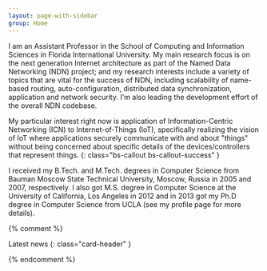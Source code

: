 ```yaml
---
layout: page-with-sidebar
group: Home
---
```


I am an Assistant Professor in the School of Computing and Information Sciences in Florida International University.  My main research focus is on the next generation Internet architecture as part of the Named Data Networking (NDN) project; and my research interests include a variety of topics that are vital for the success of NDN, including scalability of name-based routing, auto-configuration, distributed data synchronization, application and network security. I'm also leading the development effort of the overall NDN codebase.

My particular interest right now is application of Information-Centric Networking (ICN) to Internet-of-Things (IoT), specifically realizing the vision of IoT where applications securely communicate with and about "things" without being concerned about specific details of the devices/controllers that represent things.
{: class="bs-callout bs-callout-success" }

I received my B.Tech. and M.Tech. degrees in Computer Science from Bauman Moscow State Technical University, Moscow, Russia in 2005 and 2007, respectively. I also got M.S. degree in Computer Science at the University of California, Los Angeles in 2012 and in 2013 got my Ph.D degree in Computer Science from UCLA (see my profile page for more details).

{% comment %}
<div class="card" markdown="1">

Latest news
{: class="card-header" }


<div class="card-body">
</div>

</div>
{% endcomment %}
